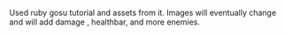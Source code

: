 Used ruby  gosu tutorial and assets from it. Images will eventually change
and will add damage , healthbar, and more enemies. 
